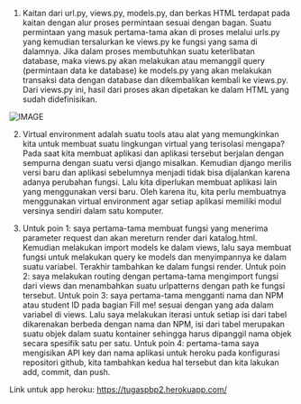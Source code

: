 1. Kaitan dari url.py, views.py, models.py, dan berkas HTML terdapat pada kaitan dengan alur proses permintaan sesuai dengan bagan. Suatu permintaan yang masuk pertama-tama akan di proses melalui urls.py yang kemudian tersalurkan ke views.py ke fungsi yang sama di dalamnya. Jika dalam proses membutuhkan suatu keterlibatan database, maka views.py akan melakukan atau memanggil query (permintaan data ke database) ke models.py yang akan melakukan transaksi data dengan database dan dikembalikan kembali ke views.py. Dari views.py ini, hasil dari proses akan dipetakan ke dalam HTML yang sudah didefinisikan.

![IMAGE](https://imgur.com/TCCqgcS/to/img.png)

2. Virtual environment adalah suatu tools atau alat yang memungkinkan kita untuk membuat suatu lingkungan virtual yang terisolasi mengapa? Pada saat kita membuat aplikasi dan aplikasi tersebut berjalan dengan sempurna dengan suatu versi django misalkan. Kemudian django merilis versi baru dan aplikasi sebelumnya menjadi tidak bisa dijalankan karena adanya perubahan fungsi. Lalu kita diperlukan membuat aplikasi lain yang menggunakan versi baru. Oleh karena itu, kita perlu membuatnya menggunakan virtual environment agar setiap aplikasi memiliki modul versinya sendiri dalam satu komputer.

3. Untuk poin 1: saya pertama-tama membuat fungsi yang menerima parameter request dan akan mereturn render dari katalog.html. Kemudian melakukan import models ke dalam views, lalu saya membuat fungsi untuk melakukan query ke models dan menyimpannya ke dalam suatu variabel. Terakhir tambahkan ke dalam fungsi render.
   Untuk poin 2: saya melakukan routing dengan pertama-tama mengimport fungsi dari views dan menambahkan suatu urlpatterns dengan path ke fungsi tersebut.
   Untuk poin 3: saya pertama-tama mengganti nama dan NPM atau student ID pada bagian Fill me! sesuai dengan yang ada dalam variabel di views. Lalu saya melakukan iterasi untuk setiap isi dari tabel dikarenakan berbeda dengan nama dan NPM, isi dari tabel merupakan suatu objek dalam suatu kontainer sehingga harus dipanggil nama objek secara spesifik satu per satu.
   Untuk poin 4: pertama-tama saya mengisikan API key dan nama aplikasi untuk heroku pada konfigurasi repositori github, kita tambahkan kedua hal tersebut dan kita lakukan add, commit, dan push. 

Link untuk app heroku: https://tugaspbp2.herokuapp.com/
